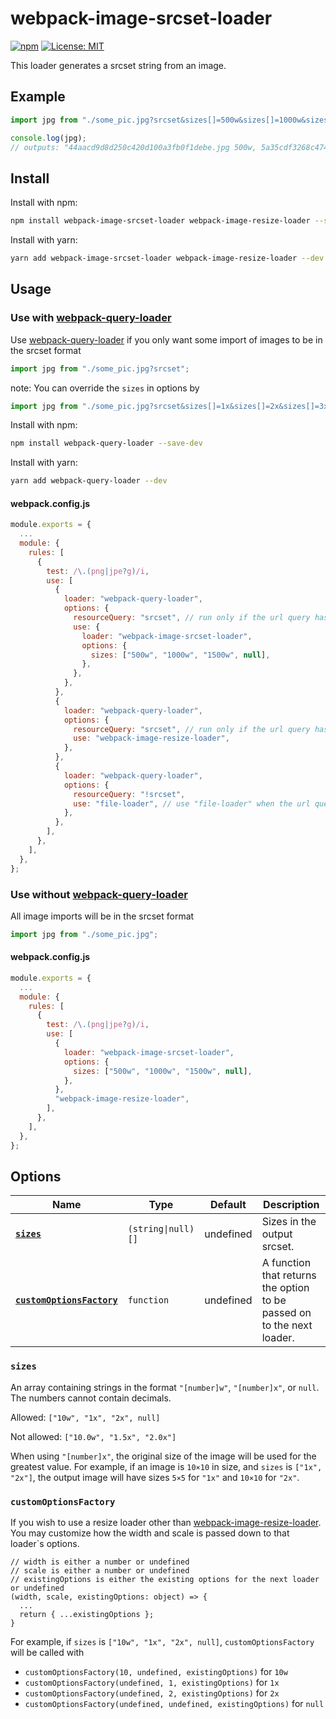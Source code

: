# webpack-image-srcset-loader

[![npm](https://img.shields.io/npm/v/webpack-image-srcset-loader?style=flat)](https://www.npmjs.com/package/webpack-image-srcset-loader) [![License: MIT](https://img.shields.io/badge/License-MIT-green.svg?style=flat)](https://opensource.org/licenses/MIT)

This loader generates a srcset string from an image.

## Example

```javascript
import jpg from "./some_pic.jpg?srcset&sizes[]=500w&sizes[]=1000w&sizes[]=1500w";

console.log(jpg);
// outputs: "44aacd9d8d250c420d100a3fb0f1debe.jpg 500w, 5a35cdf3268c47471b8e96b656a23200.jpg 1000w, fdaf70a107ad3cebfaf1e03ff0601c1c.jpg 1500w"
```

## Install

Install with npm:

```bash
npm install webpack-image-srcset-loader webpack-image-resize-loader --save-dev
```

Install with yarn:

```bash
yarn add webpack-image-srcset-loader webpack-image-resize-loader --dev
```

## Usage

### Use with [webpack-query-loader](https://github.com/CoolCyberBrain/webpack-query-loader)

Use [webpack-query-loader](https://github.com/CoolCyberBrain/webpack-query-loader) if you only want some import of images to be in the srcset format

```javascript
import jpg from "./some_pic.jpg?srcset";
```

note:
You can override the `sizes` in options by

```javascript
import jpg from "./some_pic.jpg?srcset&sizes[]=1x&sizes[]=2x&sizes[]=3x";
```

Install with npm:

```bash
npm install webpack-query-loader --save-dev
```

Install with yarn:

```bash
yarn add webpack-query-loader --dev
```

#### webpack.config.js

```javascript
module.exports = {
  ...
  module: {
    rules: [
      {
        test: /\.(png|jpe?g)/i,
        use: [
          {
            loader: "webpack-query-loader",
            options: {
              resourceQuery: "srcset", // run only if the url query has "srcset"
              use: {
                loader: "webpack-image-srcset-loader",
                options: {
                  sizes: ["500w", "1000w", "1500w", null],
                },
              },
            },
          },
          {
            loader: "webpack-query-loader",
            options: {
              resourceQuery: "srcset", // run only if the url query has "srcset"
              use: "webpack-image-resize-loader",
            },
          },
          {
            loader: "webpack-query-loader",
            options: {
              resourceQuery: "!srcset",
              use: "file-loader", // use "file-loader" when the url query does not have "srcset"
            },
          },
        ],
      },
    ],
  },
};

```

### Use without [webpack-query-loader](https://github.com/CoolCyberBrain/webpack-query-loader)

All image imports will be in the srcset format

```javascript
import jpg from "./some_pic.jpg";
```

#### webpack.config.js

```javascript
module.exports = {
  ...
  module: {
    rules: [
      {
        test: /\.(png|jpe?g)/i,
        use: [
          {
            loader: "webpack-image-srcset-loader",
            options: {
              sizes: ["500w", "1000w", "1500w", null],
            },
          },
          "webpack-image-resize-loader",
        ],
      },
    ],
  },
};

```

## Options

| Name                                                | Type               | Default   | Description                                                            |
| --------------------------------------------------- | ------------------ | --------- | ---------------------------------------------------------------------- |
| **[`sizes`](#sizes)**                               | `(string\|null)[]` | undefined | Sizes in the output srcset.                                            |
| **[`customOptionsFactory`](#customoptionsfactory)** | `function`         | undefined | A function that returns the option to be passed on to the next loader. |

### `sizes`

An array containing strings in the format `"[number]w"`, `"[number]x"`, or `null`. The numbers cannot contain decimals.

Allowed: `["10w", "1x", "2x", null]`

Not allowed: `["10.0w", "1.5x", "2.0x"]`

When using `"[number]x"`, the original size of the image will be used for the greatest value. For example, if an image is `10×10` in size, and `sizes` is `["1x", "2x"]`, the output image will have sizes `5×5` for `"1x"` and `10×10` for `"2x"`.

### `customOptionsFactory`

If you wish to use a resize loader other than [webpack-image-resize-loader](https://github.com/CoolCyberBrain/webpack-image-resize-loader). You may customize how the width and scale is passed down to that loader`s options.

```
// width is either a number or undefined
// scale is either a number or undefined
// existingOptions is either the existing options for the next loader or undefined
(width, scale, existingOptions: object) => {
  ...
  return { ...existingOptions };
}
```

For example, if `sizes` is `["10w", "1x", "2x", null]`, `customOptionsFactory` will be called with

- `customOptionsFactory(10, undefined, existingOptions)` for `10w`
- `customOptionsFactory(undefined, 1, existingOptions)` for `1x`
- `customOptionsFactory(undefined, 2, existingOptions)` for `2x`
- `customOptionsFactory(undefined, undefined, existingOptions)` for `null`
